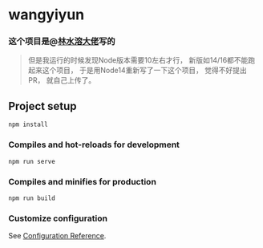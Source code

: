 # wangyiyun

### 这个项目是@[林水溶大佬](https://github.com/shuiRong)写的

> 但是我运行的时候发现Node版本需要10左右才行，
> 新版如14/16都不能跑起来这个项目，
> 于是用Node14重新写了一下这个项目，
> 觉得不好提出PR，
> 就自己上传了。

## Project setup
```
npm install
```

### Compiles and hot-reloads for development
```
npm run serve
```

### Compiles and minifies for production
```
npm run build
```

### Customize configuration
See [Configuration Reference](https://cli.vuejs.org/config/).
